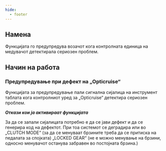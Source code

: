 ```yaml
---
hide:
  - footer
---
```


## Намена

Функцијата го предупредува возачот кога контролната единица на медувачот детектирала сериозен проблем.


## Начин на работа

### Предупредување при дефект на „Opticruise“

Функцијата за предупредување пали сигнална сијалица на инструмент таблата кога контролниот уред за „Opticruise“ детектира сериозен проблем.

***Откази кои ја активираат функцијата***

За да се запали сијалицата потребно е да се јави дефект и да се генерира код на дефектот. При тоа системот се деградира или во „CLUTCH MODE“ (за да се менуваат брзините треба да се притиска на педалата за спојката) „LOCKED GEAR“ (не е можно менување на брзини, односно менувачот останува забравен во постојната брзина.)

